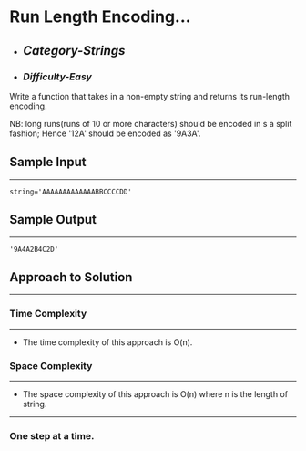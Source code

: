 # Run Length Encoding...

- ## **_Category-Strings_**
- ### **_Difficulty-Easy_**

Write a function that takes in a non-empty string and returns its run-length encoding.

NB: long runs(runs of 10 or more characters) should be encoded in s a split fashion; Hence '12A' should be encoded as '9A3A'.

## Sample Input

---

```
string='AAAAAAAAAAAAABBCCCCDD'

```

## Sample Output

---

```
'9A4A2B4C2D'
```

## Approach to Solution

---

### Time Complexity

---

- The time complexity of this approach is O(n).

### Space Complexity

---

- The space complexity of this approach is O(n)
  where n is the length of string.

---

### One step at a time.
